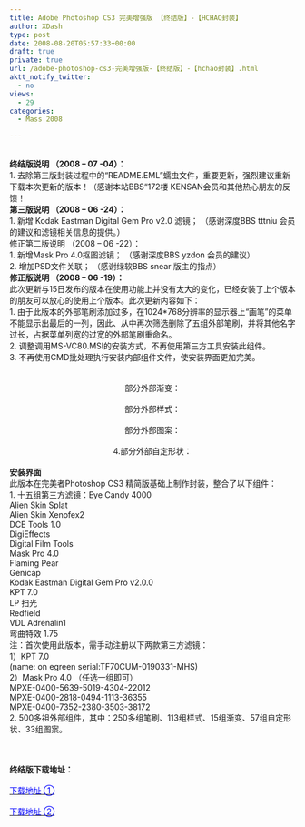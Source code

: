 ```yaml
---
title: Adobe Photoshop CS3 完美增强版 【终结版】-【HCHAO封装】
author: XDash
type: post
date: 2008-08-20T05:57:33+00:00
draft: true
private: true
url: /adobe-photoshop-cs3-完美增强版-【终结版】-【hchao封装】.html
aktt_notify_twitter:
  - no
views:
  - 29
categories:
  - Mass 2008

---
```

<div style="text-align: center">
  <div style="text-align: center">
    <strong><img decoding="async" alt="" src="http://farm4.static.flickr.com/3265/2780729290_68b21a137e_o.jpg" /></strong>
  </div>
  
  <div style="text-align: left">
    &nbsp;
  </div>
  
  <div style="text-align: left">
    <strong>终结版说明 （2008 &#8211; 07 -04）：</strong><br /> 1. 去除第三版封装过程中的&ldquo;README.EML&rdquo;蠕虫文件，重要更新，强烈建议重新下载本次更新的版本！（感谢本站BBS&ldquo;172楼 KENSAN会员和其他热心朋友的反馈！
  </div>
  
  <div style="text-align: left">
    <strong>第三版说明 （2008 &#8211; 06 -24）：</strong><br /> 1. 新增 Kodak Eastman Digital Gem Pro v2.0 滤镜； （感谢深度BBS tttniu 会员的建议和滤镜相关信息的提供。）<br /> 修正第二版说明 （2008 &#8211; 06 -22）：<br /> 1. 新增Mask Pro 4.0抠图滤镜； （感谢深度BBS yzdon 会员的建议）<br /> 2. 增加PSD文件关联； （感谢绿软BBS snear 版主的指点）
  </div>
  
  <div style="text-align: left">
    <strong>修正版说明 （2008 &#8211; 06 -19）：</strong><br /> 此次更新与15日发布的版本在使用功能上并没有太大的变化，已经安装了上个版本的朋友可以放心的使用上个版本。此次更新内容如下：<br /> 1. 由于此版本的外部笔刷添加过多，在1024*768分辨率的显示器上&ldquo;画笔&rdquo;的菜单不能显示出最后的一列，因此、从中再次筛选删除了五组外部笔刷，并将其他名字过长，占据菜单列宽的过宽的外部笔刷重命名。<br /> 2. 调整调用MS-VC80.MSI的安装方式，不再使用第三方工具安装此组件。<br /> 3. 不再使用CMD批处理执行安装内部组件文件，使安装界面更加完美。
  </div>
</div>

<div style="text-align: center">
  &nbsp;
</div>

<div style="text-align: center">
  <img decoding="async" alt="" border="0" onclick="if(this.width>screen.width-461) window.open(&#39;http://img1.ylmf.com/attachment/Day_080704/148_868300_95e71caff769555.jpg&#39;);" src="http://img1.ylmf.com/attachment/Day_080704/148_868300_95e71caff769555.jpg" />&nbsp;
</div>

<div style="text-align: center">
  <a tip="" name="entrymore"></a>部分外部渐变：<br /> <img decoding="async" alt="" border="0" onclick="if(this.width>screen.width-461) window.open(&#39;http://img1.ylmf.com/attachment/Day_080704/148_868300_08408ab1047d6cb.jpg&#39;);" src="http://img1.ylmf.com/attachment/Day_080704/148_868300_08408ab1047d6cb.jpg" />&nbsp;
</div>

<div style="text-align: center">
  部分外部样式：<br /> <img decoding="async" alt="" border="0" onclick="if(this.width>screen.width-461) window.open(&#39;http://img1.ylmf.com/attachment/Day_080704/148_868300_ec5094554d62ff6.jpg&#39;);" src="http://img1.ylmf.com/attachment/Day_080704/148_868300_ec5094554d62ff6.jpg" />&nbsp;
</div>

<div style="text-align: center">
  部分外部图案：<br /> <img decoding="async" alt="" border="0" onclick="if(this.width>screen.width-461) window.open(&#39;http://img1.ylmf.com/attachment/Day_080704/148_868300_5f2be9e2d889f5b.jpg&#39;);" src="http://img1.ylmf.com/attachment/Day_080704/148_868300_5f2be9e2d889f5b.jpg" />&nbsp;
</div>

<div style="text-align: center">
  4.部分外部自定形状：<br /> <img decoding="async" alt="" border="0" onclick="if(this.width>screen.width-461) window.open(&#39;http://img1.ylmf.com/attachment/Day_080704/148_868300_8d930223d0798c5.jpg&#39;);" src="http://img1.ylmf.com/attachment/Day_080704/148_868300_8d930223d0798c5.jpg" />
</div>

<div>
  &nbsp;
</div>

<div>
  <strong>安装界面</strong>
</div>

<div style="text-align: center">
  <img decoding="async" alt="" border="0" onclick="if(this.width>screen.width-461) window.open(&#39;http://img1.ylmf.com/attachment/Day_080704/148_868300_b792b013e0ac907.jpg&#39;);" src="http://img1.ylmf.com/attachment/Day_080704/148_868300_b792b013e0ac907.jpg" />
</div>

<div>
  此版本在完美者Photoshop CS3 精简版基础上制作封装，整合了以下组件：<br /> 1. 十五组第三方滤镜：Eye Candy 4000<br /> Alien Skin Splat<br /> Alien Skin Xenofex2<br /> DCE Tools 1.0<br /> DigiEffects<br /> Digital Film Tools<br /> Mask Pro 4.0<br /> Flaming Pear<br /> Genicap<br /> Kodak Eastman Digital Gem Pro v2.0.0<br /> KPT 7.0<br /> LP 扫光<br /> Redfield<br /> VDL Adrenalin1<br /> 弯曲特效 1.75<br /> 注：首次使用此版本，需手动注册以下两款第三方滤镜：<br /> 1）KPT 7.0<br /> (name: on egreen serial:TF70CUM-0190331-MHS)<br /> 2）Mask Pro 4.0 （任选一组即可）<br /> MPXE-0400-5639-5019-4304-22012<br /> MPXE-0400-2818-0494-1113-36355<br /> MPXE-0400-7352-2380-3503-38172<br /> 2. 500多祖外部组件，其中：250多组笔刷、113组样式、15组渐变、57组自定形状、33组图案。<br /> &nbsp;
</div>

<div>
  &nbsp;
</div>

<div>
  &nbsp;
</div>

<div>
  <strong>终结版下载地址：</strong>
</div>

<div>
  &nbsp;
</div>

<div>
  <a target="_blank" tip="" href="http://www.namipan.com/d/Adobe%20Photoshop%20CS3%20%e5%ae%8c%e7%be%8e%e5%a2%9e%e5%bc%ba%e7%89%88.rar/a05cf50709fdf1d543fc3eb9a456b71a838d024211239f0d"><span style="color: #0000ff">下载地址 ①</span></a>
</div>

<div>
  &nbsp;
</div>

<div>
  <a target="_blank" tip="" href="http://www.fs2you.com/files/cacca2c0-4a45-11dd-b05f-00142218fc6e"><span style="color: #0000ff">下载地址 ②</span></a>
</div>

&nbsp;